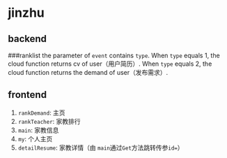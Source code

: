# jinzhu

## backend

###ranklist
the parameter of `event` contains `type`. When `type` equals 1, the cloud function returns cv of user（用户简历）.
When `type` equals 2, the cloud function returns the demand of user（发布需求）.

## frontend

1. `rankDemand`: 主页
1. `rankTeacher`: 家教排行
1. `main`: 家教信息
1. `my`: 个人主页
1. `detailResume`: 家教详情（由 `main`通过`Get`方法跳转传参`id=`）